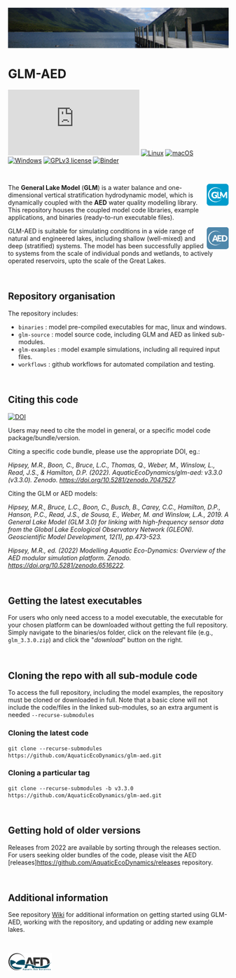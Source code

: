 ![image](glm-examples/example_lakes_files/figure-gfm/lakenz.png)

# GLM-AED 
[![Latest release](https://badgen.net/github/release/Naereen/Strapdown.js)](https://github.com/AquaticEcoDynamics/glm-aed/releases)
[![Linux](https://svgshare.com/i/Zhy.svg)](https://svgshare.com/i/Zhy.svg)
[![macOS](https://svgshare.com/i/ZjP.svg)](https://svgshare.com/i/ZjP.svg)
[![Windows](https://svgshare.com/i/ZhY.svg)](https://svgshare.com/i/ZhY.svg)
[![GPLv3 license](https://img.shields.io/badge/License-GPLv3-blue.svg)](http://perso.crans.org/besson/LICENSE.html)
[![Binder](https://mybinder.org/badge_logo.svg)](https://mybinder.org/v2/gh/AquaticEcoDynamics/glm-aed/HEAD?urlpath=rstudio)

<br>

<a href="url"><img src="glm-source/admin/glm-icon2.png" align="right" width="50" ></a> The **General Lake Model** (**GLM**) is a water balance and one-dimensional vertical stratification hydrodynamic model, which is dynamically coupled with the **AED** water quality modelling library. This repository houses the coupled model code libraries, example applications, and binaries (ready-to-run executable files). 

<a href="url"><img src="glm-source/admin/aed-icon2.png" align="right" width="50" ></a> GLM-AED is suitable for simulating conditions in a wide range of natural and engineered lakes, including shallow (well-mixed) and deep (stratified) systems. The model has been successfully applied to systems from the scale of individual ponds and wetlands, to actively operated reservoirs, upto the scale of the Great Lakes. 

<br>

## Repository organisation

The repository includes:

- `binaries` : model pre-compiled executables for mac, linux and windows.
- `glm-source` : model source code, including GLM and AED as linked sub-modules.
- `glm-examples` : model example simulations, including all required input files.
- `workflows` : github workflows for automated compilation and testing.

<br>

## Citing this code

[![DOI](https://zenodo.org/badge/483888457.svg)](https://zenodo.org/badge/latestdoi/483888457)

Users may need to cite the model in general, or a specific model code package/bundle/version. 

Citing a specific code bundle, please use the appropriate DOI, eg.: 

*Hipsey, M.R., Boon, C., Bruce, L.C., Thomas, Q., Weber, M., Winslow, L., Read, J.S., & Hamilton, D.P. (2022). AquaticEcoDynamics/glm-aed: v3.3.0 (v3.3.0). Zenodo. https://doi.org/10.5281/zenodo.7047527.*

Citing the GLM or AED models: 

*Hipsey, M.R., Bruce, L.C., Boon, C., Busch, B., Carey, C.C., Hamilton, D.P., Hanson, P.C., Read, J.S., de Sousa, E., Weber, M. and Winslow, L.A., 2019. A General Lake Model (GLM 3.0) for linking with high-frequency sensor data from the Global Lake Ecological Observatory Network (GLEON). Geoscientific Model Development, 12(1), pp.473-523.*

*Hipsey, M.R., ed. (2022) Modelling Aquatic Eco-Dynamics: Overview of the AED modular simulation platform. Zenodo. https://doi.org/10.5281/zenodo.6516222.*

<br>

## Getting the latest executables

For users who only need access to a model executable, the executable for your chosen platform can be downloaded without getting the full repository. Simply navigate to the binaries/os folder, click on the relevant file (e.g., `glm_3.3.0.zip`) and click the "*download*" button on the right.

<br>

## Cloning the repo with all sub-module code

To access the full repository, including the model examples, the repository must be cloned or downloaded in full. Note that a basic clone will not include the code/files in the linked sub-modules, so an extra argument is needed `--recurse-submodules`

### Cloning the latest code
```
git clone --recurse-submodules https://github.com/AquaticEcoDynamics/glm-aed.git
```

### Cloning a particular tag
```
git clone --recurse-submodules -b v3.3.0 https://github.com/AquaticEcoDynamics/glm-aed.git
```

<br>

## Getting hold of older versions

Releases from 2022 are available by sorting through the releases section. For users seeking older bundles of the code, please visit the AED [releases]https://github.com/AquaticEcoDynamics/releases repository.

<br>

## Additional information

See repository [Wiki](https://github.com/AquaticEcoDynamics/glm-aed/wiki) for additional information on getting started using GLM-AED, working with the repository, and updating or adding new example lakes.

<br>

[<img src="glm-source/admin/aed.png" alt="AED" width="100"/>](https://aquatic.science.uwa.edu.au)


